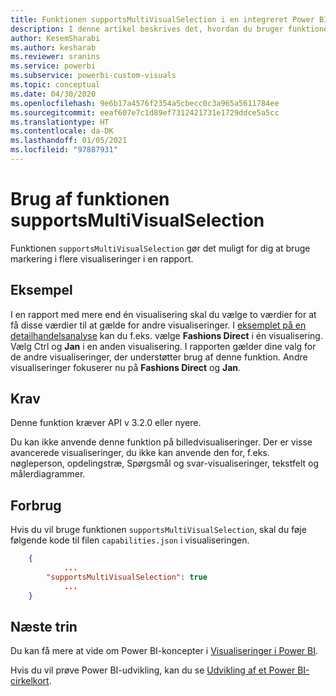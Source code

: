 ```yaml
---
title: Funktionen supportsMultiVisualSelection i en integreret Power BI-analyse, der giver bedre integreret BI-indsigt
description: I denne artikel beskrives det, hvordan du bruger funktionen supportsMultiVisualSelection i Power BI-visualiseringer, og de tilhørende krav. Aktivér bedre integreret BI-indsigt ved hjælp af Power BI-integreret analyse.
author: KesemSharabi
ms.author: kesharab
ms.reviewer: sranins
ms.service: powerbi
ms.subservice: powerbi-custom-visuals
ms.topic: conceptual
ms.date: 04/30/2020
ms.openlocfilehash: 9e6b17a4576f2354a5cbecc0c3a965a5611784ee
ms.sourcegitcommit: eeaf607e7c1d89ef7312421731e1729ddce5a5cc
ms.translationtype: HT
ms.contentlocale: da-DK
ms.lasthandoff: 01/05/2021
ms.locfileid: "97887931"
---
```

# <a name="use-the-supportsmultivisualselection-feature"></a>Brug af funktionen supportsMultiVisualSelection

Funktionen `supportsMultiVisualSelection` gør det muligt for dig at bruge markering i flere visualiseringer i en rapport.

## <a name="example"></a>Eksempel

I en rapport med mere end én visualisering skal du vælge to værdier for at få disse værdier til at gælde for andre visualiseringer. I [eksemplet på en detailhandelsanalyse](../../create-reports/sample-retail-analysis.md) kan du f.eks. vælge **Fashions Direct** i én visualisering. Vælg Ctrl og **Jan** i en anden visualisering. I rapporten gælder dine valg for de andre visualiseringer, der understøtter brug af denne funktion. Andre visualiseringer fokuserer nu på **Fashions Direct** og **Jan**.

## <a name="requirements"></a>Krav

Denne funktion kræver API v 3.2.0 eller nyere.

Du kan ikke anvende denne funktion på billedvisualiseringer. Der er visse avancerede visualiseringer, du ikke kan anvende den for, f.eks. nøgleperson, opdelingstræ, Spørgsmål og svar-visualiseringer, tekstfelt og målerdiagrammer.

## <a name="usage"></a>Forbrug

Hvis du vil bruge funktionen `supportsMultiVisualSelection`, skal du føje følgende kode til filen `capabilities.json` i visualiseringen.

```json
    {   
            ...
        "supportsMultiVisualSelection": true
            ...
    }
```

## <a name="next-steps"></a>Næste trin

Du kan få mere at vide om Power BI-koncepter i [Visualiseringer i Power BI](power-bi-visuals-concept.md).

Hvis du vil prøve Power BI-udvikling, kan du se [Udvikling af et Power BI-cirkelkort](develop-circle-card.md).
